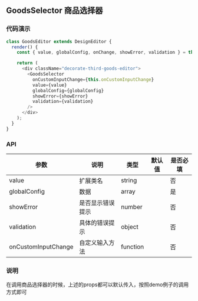 ## GoodsSelector 商品选择器

### 代码演示

```js
class GoodsEditor extends DesignEditor {
  render() {
    const { value, globalConfig, onChange, showError, validation } = this.props;

    return (
      <div className="decorate-third-goods-editor">
        <GoodsSelector
          onCustomInputChange={this.onCustomInputChange}
          value={value}
          globalConfig={globalConfig}
          showError={showError}
          validation={validation}
        />
      </div>
    );
  }
}
```

### API

| 参数        | 说明                    | 类型     | 默认值           | 是否必填 |
| ----------- | -----------------------| -------- | ---------------- | -------- |
| value      | 扩展类名                 | string   |              | 否       |
| globalConfig | 数据                   | array    |              | 是       |
| showError | 是否显示错误提示            | number   |              | 否       |
| validation  | 具体的错误提示            | object  |              | 否       |
| onCustomInputChange | 自定义输入方法    | function |              | 否       |

### 说明

在调用商品选择器的时候，上述的props都可以默认传入，按照demo例子的调用方式即可
